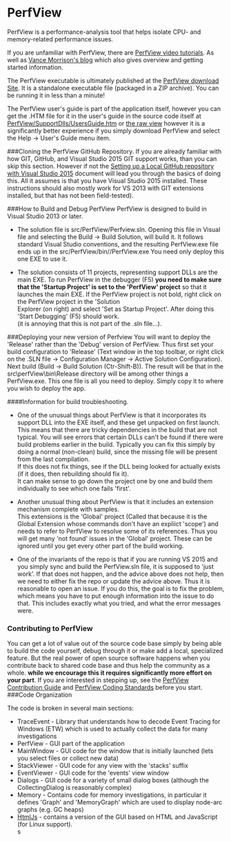 # PerfView
PerfView is a performance-analysis tool that helps isolate CPU- and memory-related performance issues.

If you are unfamiliar with PerfView, there are [PerfView video tutorials](http://channel9.msdn.com/Series/PerfView-Tutorial). 
As well as [Vance Morrison's blog](http://blogs.msdn.com/b/vancem/archive/tags/perfview) which also gives overview and getting 
started information. 

The PerfView executable is ultimately published at the 
[PerfView download Site](http://www.microsoft.com/en-us/download/details.aspx?id=28567). 
It is a standalone executable file (packaged in a ZIP archive). You can be running it in less than a minute!  

The PerfView user's guide is part of the application itself, however you can get the .HTM file for it in 
the user's guide in the source code itself at [PerfView/SupportDlls/UsersGuide.htm](src/PerfView/SupportDlls/UsersGuide.htm) or
[the raw view](https://raw.githubusercontent.com/Microsoft/perfview/master/src/PerfView/SupportDlls/UsersGuide.htm?token=AIEUlpLp2aAS0_OgCbvDPMOz6U6leXDvks5XHMNFwA%3D%3D)
however it is a significantly better experience if you simply download PerfView and select the Help -> User's Guide menu item.  

###Cloning the PerfView GitHub Repository. 
If you are already familiar with how GIT, GitHub, and Visual Studio 2015 GIT support works, than you can skip this section.
However if not the [Setting up a Local GitHub repository with Visual Studio 2015](documentation/SettingUpRepoInVS2015.md) document
will lead you through the basics of doing this.   All it assumes is that you have Visual Studio 2015 installed.  These instructions
should also mostly work for VS 2013 with GIT extensions installed, but that has not been field-tested).   

###How to Build and Debug PerfView 
PerfView is designed to build in Visual Studio 2013 or later.  

  * The solution file is src/PerfView/Perfview.sln.  Opening this file in Visual file and selecting the Build -> Build Solution, 
  will build it.   It follows standard Visual Studio conventions, and the resulting PerfView.exe file ends up in the 
  src/PerfView/bin/<BuildType>/PerfView.exe   You need only deploy this one EXE to use it.  

  * The solution consists of 11 projects, representing support DLLs are the main EXE.   To run PerfView in the 
  debugger (F5) **you need to make sure that the 'Startup Project' is set to the 'PerfView' project** so that it launches 
  the main EXE.   If the PerfView project is not bold, right click on the PerfView project in the 'Solution  
  Explorer (on right) and select 'Set as Startup Project'.    After doing this 'Start Debugging' (F5) should work.   
  (it is annoying that this is not part of the .sln file...).  

###Deploying your new version of Perfview
You will want to deploy the 'Release' rather than the 'Debug' version of PerfView.  Thus first set your build configuration to 'Release' (Text window in the top toolbar, or right click on the .SLN file -> Configuration Manager -> Active Solution Configuration).
Next build (Build -> Build Solution (Ctr-Shift-B)).   The result will be that in the src\perfView\bin\Release directory will be among other things  a PerfView.exe.   This one file is all you need to deploy.   Simply copy it to where you wish to deploy the app.  

####Information for build troubleshooting.  
  * One of the unusual things about PerfView is that it incorporates its support DLL into the EXE itself, and these get 
  unpacked on first launch.  This means that there are tricky dependencies in the build that are not typical.    You will 
  see errors that certain DLLs can't be found if there were build problems earlier in the build.   Typically you can fix 
  this simply by doing a normal (non-clean) build, since the missing file will be present from the last compilation.     
  If this does not fix things, see if the DLL being looked for actually exists (if it does, then rebuilding should fix it).   
  It can make sense to go down the project one by one and build them individually to see which one fails 'first'.  
  
  * Another unusual thing about PerfView is that it includes an extension mechanism complete with samples.   
  This extensions is the 'Global' project (Called that because it is the Global Extension whose commands don't have an
  expliict 'scope') and needs to refer to PerfView to resolve some of its references.   Thus you will get many 'not found' 
  issues in the 'Global' project.  These can be ignored until you get every other part of the build working. 

  * One of the invariants of the repo is that if you are running VS 2015 and you simply sync and build the PerfView.sln
  file, it is supposed to 'just work'.   If that does not happen, and the advice above does not help, then we need to
  either fix the repo or update the advice above.   Thus it is reasonable to open an issue.   If you do this, the goal
  is to fix the problem, which means you have to put enough information into the issue to do that.   This includes 
  exactly what you tried, and what the error messages were.   

### Contributing to PerfView 

You can get a lot of value out of the source code base simply by being able to build the code yourself, debug
through it or make add a local, specialized feature.    But the real power of open source software happens when
you contribute back to shared code base and thus help the community as a whole.   **while we encourage this it 
requires significantly more effort on your part**.   If you are interested in stepping up, see the 
[PerfView Contribution Guide](CONTRIBUTING.md) and [PerfView Coding Standards](documentation/CodingStandards.md) before you start.  
###Code Organization 

The code is broken in several main sections:
  * TraceEvent - Library that understands how to decode Event Tracing for Windows (ETW) which is used to actually 
  collect the data for many investigations
  * PerfView - GUI part of the application
  * MainWindow - GUI code for the window that is initially launched (lets you select files or collect new data) 
  * StackViewer - GUI code for any view with the 'stacks' suffix
  * EventViewer - GUI code for the 'events' view window
  * Dialogs - GUI code for a variety of small dialog boxes (although the CollectingDialog is reasonably complex)
  * Memory - Contains code for memory investigations, in particular it defines 'Graph' and 'MemoryGraph' which are used 
  to display node-arc graphs (e.g. GC heaps)
  * [HtmlJs](src\HtmlJs\Readme.md) - contains a version of the GUI based on HTML and JavaScript (for Linux support).  
s
